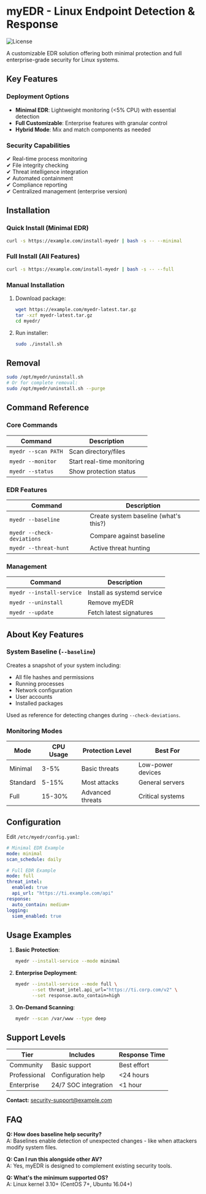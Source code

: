 # myEDR - Linux Endpoint Detection & Response

![License](https://img.shields.io/badge/License-GPLv3-blue.svg)

A customizable EDR solution offering both minimal protection and full enterprise-grade security for Linux systems.

## Key Features

### Deployment Options
- **Minimal EDR**: Lightweight monitoring (<5% CPU) with essential detection
- **Full Customizable**: Enterprise features with granular control
- **Hybrid Mode**: Mix and match components as needed

### Security Capabilities
✔ Real-time process monitoring  
✔ File integrity checking  
✔ Threat intelligence integration  
✔ Automated containment  
✔ Compliance reporting  
✔ Centralized management (enterprise version)

## Installation

### Quick Install (Minimal EDR)
```bash
curl -s https://example.com/install-myedr | bash -s -- --minimal
```

### Full Install (All Features)
```bash
curl -s https://example.com/install-myedr | bash -s -- --full
```

### Manual Installation
1. Download package:
   ```bash
   wget https://example.com/myedr-latest.tar.gz
   tar -xzf myedr-latest.tar.gz
   cd myedr/
   ```
2. Run installer:
   ```bash
   sudo ./install.sh
   ```

## Removal
```bash
sudo /opt/myedr/uninstall.sh
# Or for complete removal:
sudo /opt/myedr/uninstall.sh --purge
```

## Command Reference

### Core Commands
| Command | Description |
|---------|-------------|
| `myedr --scan PATH` | Scan directory/files |
| `myedr --monitor` | Start real-time monitoring |
| `myedr --status` | Show protection status |

### EDR Features
| Command | Description |
|---------|-------------|
| `myedr --baseline` | Create system baseline (what's this?) |
| `myedr --check-deviations` | Compare against baseline |
| `myedr --threat-hunt` | Active threat hunting |

### Management
| Command | Description |
|---------|-------------|
| `myedr --install-service` | Install as systemd service |
| `myedr --uninstall` | Remove myEDR |
| `myedr --update` | Fetch latest signatures |

## About Key Features

### System Baseline (`--baseline`)
Creates a snapshot of your system including:
- All file hashes and permissions
- Running processes
- Network configuration
- User accounts
- Installed packages

Used as reference for detecting changes during `--check-deviations`.

### Monitoring Modes
| Mode | CPU Usage | Protection Level | Best For |
|------|----------|------------------|----------|
| Minimal | 3-5% | Basic threats | Low-power devices |
| Standard | 5-15% | Most attacks | General servers |
| Full | 15-30% | Advanced threats | Critical systems |

## Configuration

Edit `/etc/myedr/config.yaml`:

```yaml
# Minimal EDR Example
mode: minimal
scan_schedule: daily

# Full EDR Example
mode: full
threat_intel:
  enabled: true
  api_url: "https://ti.example.com/api"
response:
  auto_contain: medium+
logging:
  siem_enabled: true
```

## Usage Examples

1. **Basic Protection**:
   ```bash
   myedr --install-service --mode minimal
   ```

2. **Enterprise Deployment**:
   ```bash
   myedr --install-service --mode full \
         --set threat_intel.api_url="https://ti.corp.com/v2" \
         --set response.auto_contain=high
   ```

3. **On-Demand Scanning**:
   ```bash
   myedr --scan /var/www --type deep
   ```

## Support Levels

| Tier | Includes | Response Time |
|------|----------|---------------|
| Community | Basic support | Best effort |
| Professional | Configuration help | <24 hours |
| Enterprise | 24/7 SOC integration | <1 hour |

**Contact:** security-support@example.com

## FAQ

**Q: How does baseline help security?**  
A: Baselines enable detection of unexpected changes - like when attackers modify system files.

**Q: Can I run this alongside other AV?**  
A: Yes, myEDR is designed to complement existing security tools.

**Q: What's the minimum supported OS?**  
A: Linux kernel 3.10+ (CentOS 7+, Ubuntu 16.04+)

